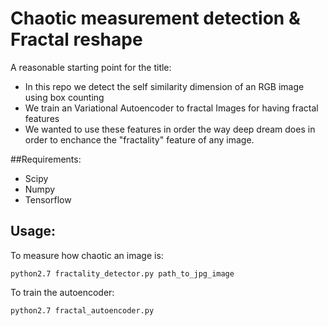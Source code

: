 # Chaotic measurement detection & Fractal reshape
A reasonable starting point for the title:
-  In this repo we detect the self similarity dimension of an RGB image using box counting
-  We train an Variational Autoencoder to fractal Images for having fractal features
-  We wanted to use these features in order the way deep dream does in order to enchance the "fractality" feature of any image.

##Requirements:

- Scipy 
- Numpy
- Tensorflow

## Usage:

To measure how chaotic an image is:
```
python2.7 fractality_detector.py path_to_jpg_image
```

To train the autoencoder:
```
python2.7 fractal_autoencoder.py
```